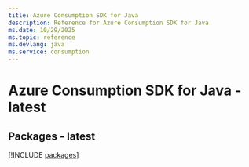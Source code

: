 ```yaml
---
title: Azure Consumption SDK for Java
description: Reference for Azure Consumption SDK for Java
ms.date: 10/29/2025
ms.topic: reference
ms.devlang: java
ms.service: consumption
---
```

# Azure Consumption SDK for Java - latest
## Packages - latest
[!INCLUDE [packages](consumption-index.md)]